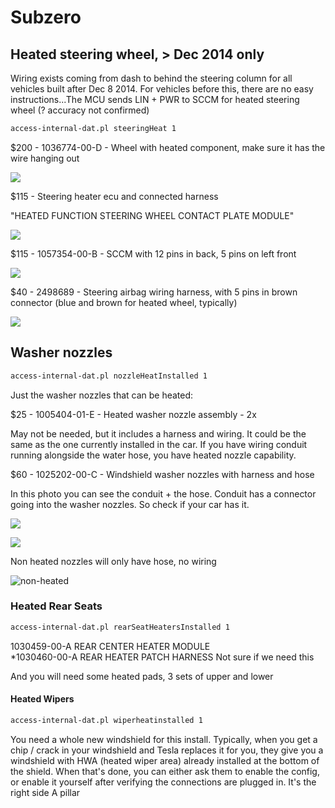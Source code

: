 # Subzero

## Heated steering wheel, > Dec 2014 only

Wiring exists coming from dash to behind the steering column for all vehicles built after Dec 8 2014. For vehicles before this, there are no easy instructions...The MCU sends LIN + PWR to SCCM for heated steering wheel (? accuracy not confirmed)

```bash
access-internal-dat.pl steeringHeat 1
```

$200 - 1036774-00-D - Wheel with heated component, make sure it has the wire hanging out

![](https://i.imgur.com/6AMML5Q.jpg)

$115 - Steering heater ecu and connected harness

"HEATED FUNCTION STEERING WHEEL CONTACT PLATE MODULE"

![](https://i.imgur.com/rVTehNB.jpg)

$115 - 1057354-00-B - SCCM with 12 pins in back, 5 pins on left front 

![](https://i.imgur.com/n6wOOFd.png)

$40 - 2498689 - Steering airbag wiring harness, with 5 pins in brown connector (blue and brown for heated wheel, typically)

![](https://i.imgur.com/KF0iur4.jpg)

## Washer nozzles

```bash
access-internal-dat.pl nozzleHeatInstalled 1
```

Just the washer nozzles that can be heated: 

$25 - 1005404-01-E - Heated washer nozzle assembly - 2x

May not be needed, but it includes a harness and wiring. It could be the same as the one currently installed in the car. If you have wiring conduit running alongside the water hose, you have heated nozzle capability. 

$60 - 1025202-00-C - Windshield washer nozzles with harness and hose 

In this photo you can see the conduit + the hose. Conduit has a connector going into the washer nozzles. So check if your car has it. 

![](https://i.imgur.com/SZDE3TW.png)

![](https://i.imgur.com/oxWa0d3.png)

Non heated nozzles will only have hose, no wiring

![non-heated](https://i.imgur.com/TweD8rF.png)

### Heated Rear Seats

```bash
access-internal-dat.pl rearSeatHeatersInstalled 1
```

1030459-00-A REAR CENTER HEATER MODULE  
*1030460-00-A REAR HEATER PATCH HARNESS Not sure if we need this

And you will need some heated pads, 3 sets of upper and lower

#### Heated Wipers

```bash
access-internal-dat.pl wiperheatinstalled 1
```

You need a whole new windshield for this install. Typically, when you get a chip / crack in your windshield and Tesla replaces it for you, they give you a windshield with HWA (heated wiper area) already installed at the bottom of the shield. When that's done, you can either ask them to enable the config, or enable it yourself after verifying the connections are plugged in. It's the right side A pillar 

